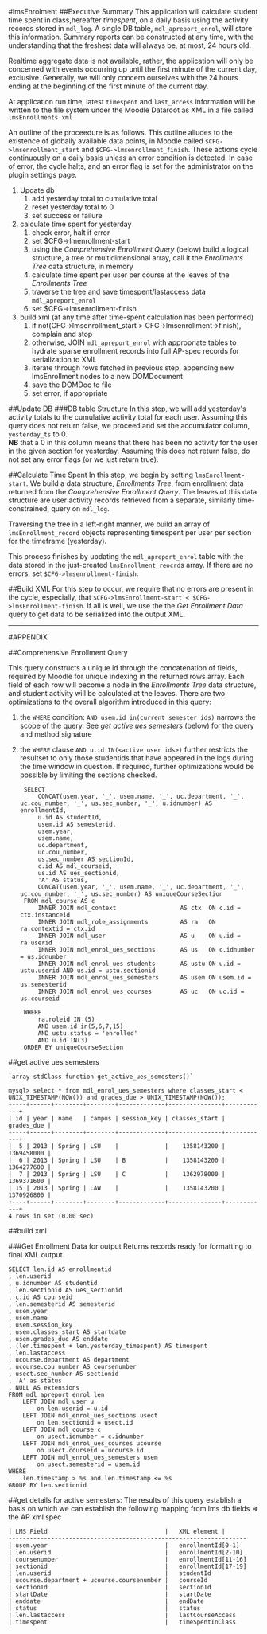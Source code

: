 #lmsEnrolment
##Executive Summary
This application will calculate student time spent in class,hereafter _timespent_, on a daily basis using the activity records stored in `mdl_log`. A single DB table, `mdl_apreport_enrol`, will store this information. Summary reports can be constructed at any time, with the understanding that the freshest data will always be, at most, 24 hours old. 

Realtime aggregate data is not available, rather, the application will only be concerned with events occurring up until the first minute of the current day, exclusive. Generally, we will only concern ourselves with the 24 hours ending at the beginning of the first minute of the current day.

At application run time, latest `timespent` and `last_access` information will be written to the file system under the Moodle Dataroot as XML in a file called `lmsEnrollments.xml`

An outline of the proceedure is as follows. This outline alludes to the existence of globally available data points, in Moodle called `$CFG->lmsenrollment_start` and `$CFG->lmsenrollment_finish`. These actions cycle continuously on a daily basis unless an error condition is detected. In case of error, the cycle halts, and an error flag is set for the administrator on the plugin settings page.

1. Update db
	1. add yesterday total to cumulative total
	1. reset yesterday total to 0
	1. set success or failure
1. calculate time spent for yesterday
	1. check error, halt if error
	1. set $CFG->lmenrollment-start
	1. using the _Comprehensive Enrollment Query_ (below) build a logical structure, a tree or multidimensional array, call it the _Enrollments Tree_ data structure, in memory
	1. calculate time spent per user per course at the leaves of the _Enrollments Tree_ 
	1. traverse the tree and save timespent/lastaccess data `mdl_apreport_enrol`
	1. set $CFG->lmsenrollment-finish
1. build xml (at any time after time-spent calculation has been performed)
	1. if not(CFG->lmsenrollment_start > CFG->lmsenrollment->finish), complain and stop
	1. otherwise, JOIN `mdl_apreport_enrol` with appropriate tables to hydrate sparse enrollment records into full AP-spec records for serialization to XML
	1. iterate through rows fetched in previous step, appending new lmsEnrollment nodes to a new DOMDocument
	1. save the DOMDoc to file
	1. set error, if appropriate



##Update DB
###DB table Structure
In this step, we will add yesterday's activity totals to the cumulative activity total for each user. Assuming this query does not return false, we proceed and set the accumulator column, `yesterday_ts` to 0.  
__NB__ that a 0 in this column means that there has been no activity for the user in the given section for yesterday.
Assuming this does not return false, do not set any error flags (or we just return true).


##Calculate Time Spent
In this step, we begin by setting `lmsEnrollment-start`. We build a data structure, _Enrollments Tree_, from enrollment data returned from the _Comprehensive Enrollment Query_. The leaves of this data structure are user activity records retrieved from a separate, similarly time-constrained, query on `mdl_log`. 

Traversing the tree in a left-right manner, we build an array of `lmsEnrollment_record` objects representing timespent per user per section for the timeframe (yesterday).

This process finishes by updating the `mdl_apreport_enrol` table with the data stored in the just-created `lmsEnrollment_reocrd`s array. If there are no errors, set `$CFG->lmsenrollment-finish`. 

##Build XML
For this step to occur, we require that no errors are present in the cycle, especially, that `$CFG->lmsEnrollment-start < $CFG->lmsEnrollment-finish`.
If all is well, we use the the _Get Enrollment Data_ query to get data to be serialized into the output XML.

---

#APPENDIX

##Comprehensive Enrollment Query

This query constructs a unique id through the concatenation of fields, required by Moodle for unique indexing in the returned rows array. Each field of each row will become a node in the _Enrollments Tree_ data structure, and student activity will be calculated at the leaves. 
There are two optimizations to the overall algorithm introduced in this query:

1. the `WHERE` condition: `AND usem.id in(current semester ids)` narrows the scope of the query. See _get active ues semesters_ (below) for the query and method signature
1. the `WHERE` clause `AND u.id IN(<active user ids>)` further restricts the resultset to only those studentids that have appeared in the logs during the time window in question.
If required, further optimizations would be possible by limiting the sections checked.  

	
		SELECT
		    CONCAT(usem.year, '_', usem.name, '_', uc.department, '_', uc.cou_number, '_', us.sec_number, '_', u.idnumber) AS enrollmentId,
		    u.id AS studentId, 
		    usem.id AS semesterid,
		    usem.year,
		    usem.name,
		    uc.department,
		    uc.cou_number,
		    us.sec_number AS sectionId,
		    c.id AS mdl_courseid,
		    us.id AS ues_sectionid,
		    'A' AS status,
		    CONCAT(usem.year, '_', usem.name, '_', uc.department, '_', uc.cou_number, '_', us.sec_number) AS uniqueCourseSection
		FROM mdl_course AS c
		    INNER JOIN mdl_context                  AS ctx  ON c.id = ctx.instanceid
		    INNER JOIN mdl_role_assignments         AS ra   ON ra.contextid = ctx.id
		    INNER JOIN mdl_user                     AS u    ON u.id = ra.userid
		    INNER JOIN mdl_enrol_ues_sections       AS us   ON c.idnumber = us.idnumber
		    INNER JOIN mdl_enrol_ues_students       AS ustu ON u.id = ustu.userid AND us.id = ustu.sectionid
		    INNER JOIN mdl_enrol_ues_semesters      AS usem ON usem.id = us.semesterid
		    INNER JOIN mdl_enrol_ues_courses        AS uc   ON uc.id = us.courseid
		    
		WHERE 
		    ra.roleid IN (5)
		    AND usem.id in(5,6,7,15)
		    AND ustu.status = 'enrolled'
		    AND u.id IN(3)
		ORDER BY uniqueCourseSection


##get active ues semesters

	`array stdClass function get_active_ues_semesters()`
	
	mysql> select * from mdl_enrol_ues_semesters where classes_start < UNIX_TIMESTAMP(NOW()) and grades_due > UNIX_TIMESTAMP(NOW());                                              
	+----+------+--------+--------+-------------+---------------+------------+
	| id | year | name   | campus | session_key | classes_start | grades_due |
	+----+------+--------+--------+-------------+---------------+------------+
	|  5 | 2013 | Spring | LSU    |             |    1358143200 | 1369458000 |
	|  6 | 2013 | Spring | LSU    | B           |    1358143200 | 1364277600 |
	|  7 | 2013 | Spring | LSU    | C           |    1362978000 | 1369371600 |
	| 15 | 2013 | Spring | LAW    |             |    1358143200 | 1370926800 |
	+----+------+--------+--------+-------------+---------------+------------+
	4 rows in set (0.00 sec)








##build xml

###Get Enrollment Data for output
Returns records ready for formatting to final XML output.

	SELECT len.id AS enrollmentid
    , len.userid
    , u.idnumber AS studentid
    , len.sectionid AS ues_sectionid
    , c.id AS courseid
    , len.semesterid AS semesterid
    , usem.year
    , usem.name
    , usem.session_key
    , usem.classes_start AS startdate
    , usem.grades_due AS enddate
    , (len.timespent + len.yesterday_timespent) AS timespent
    , len.lastaccess 
    , ucourse.department AS department
    , ucourse.cou_number AS coursenumber
    , usect.sec_number AS sectionid
    , 'A' as status
    , NULL AS extensions
    FROM mdl_apreport_enrol len
        LEFT JOIN mdl_user u
            on len.userid = u.id
        LEFT JOIN mdl_enrol_ues_sections usect
            on len.sectionid = usect.id
        LEFT JOIN mdl_course c
            on usect.idnumber = c.idnumber
        LEFT JOIN mdl_enrol_ues_courses ucourse
            on usect.courseid = ucourse.id
        LEFT JOIN mdl_enrol_ues_semesters usem
            on usect.semesterid = usem.id
    WHERE 
        len.timestamp > %s and len.timestamp <= %s
    GROUP BY len.sectionid


##get details for active semesters:
The results of this query establish a basis on which we can establish the following mapping from lms db fields => the AP xml spec

	| LMS Field 								|	XML element	|
	-------------------------------------------------------------------
	| usem.year									|	enrollmentId[0-1]
	| len.userid 								|	enrollmentId[2-10]
	| coursenumber								|	enrollmentId[11-16]
	| sectionid									|	enrollmentId[17-19]
	| len.userid	 							| 	studentId
	| ucourse.department + ucourse.coursenumber | 	courseId
	| sectionId 								| 	sectionId
	| startDate 								|	startDate
	| enddate									|	endDate
	| status									| 	status
	| len.lastaccess 							|	lastCourseAccess 	
	| timespent 								|	timeSpentInClass




